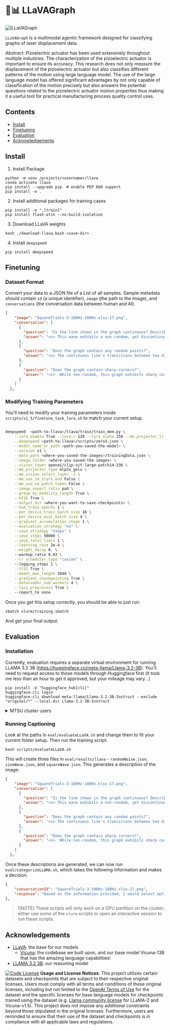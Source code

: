 # 🌋📊 LLaVAGraph

![lLLaVAGraph](https://github.com/user-attachments/assets/5db7aca4-443a-40e9-b8e6-18edd7b83b13)

`LLaVAGraph` is a multimodal agentic framework designed for classifying graphs of laser displacement data.

_Abstract:_ Pizoelectric actuator has been used extensively throughout multiple industries. The characterization of the pizoelectric actuator is important to ensure its accuracy.  This research does not only measure the displacement of the pizoelectric actuator but also  classifies different patterns of the motion using large language model. The use of the large language model has offered significant advantages by not only capable of  classification of the motion precisely but also answers the potential questions related to the pizoelectric actuator motion properties thus making it a useful tool for practical manufacturing process quality control uses.   

## Contents
- [Install](#install)
- [Finetuning](#finetuning)
- [Evaluation](#evaluation)
- [Acknowledgements](#acknowledgements)


## Install

1. Install Package
```Shell
python -m venv /projects/<username>/llava
conda activate llava
pip install --upgrade pip  # enable PEP 660 support
pip install -e .
```

2. Install additional packages for training cases
```
pip install -e ".[train]"
pip install flash-attn --no-build-isolation
```

3. Download LLaVA weights
```Shell
bash ./download-llava.bash <save-dir>
```

4. Install `deepspeed`
```Shell
pip install deepspeed
```

## Finetuning

### Dataset Format

Convert your data to a JSON file of a List of all samples. Sample metadata should contain `id` (a unique identifier), `image` (the path to the image), and `conversations` (the conversation data between human and AI).

```json
{
    "image": "SquareTrials-3-100Hz-100Hz.xlsx-17.png",
    "conversation": [
      {
        "question": "Is the line shown in the graph continuous? Describe the line.",
        "answer": "<s> This wave exhibits a non-random, yet discontinuous, pattern with sudden shifts to symmetrical peak excursions.</s>"
      },
      {
        "question": "Does the graph contain any random points?",
        "answer": "<s> The continuous line's transitions between two distinct levels are regular and predictable, demonstrating a deterministic process.</s>"
      },
      {
        "question": "Does the graph contain sharp corners?",
        "answer": "<s>  While non-random, this graph exhibits sharp corners and abrupt decreases in value.</s>"
      }
    ]
  },
```

### Modifying Training Parameters

You'll need to modify your training parameters inside `scripts/v1_5/finetune_task_lora.sh` to match your current setup.

```bash

deepspeed  <path-to-llava>/llava/train/train_mem.py \
    --lora_enable True --lora_r 128 --lora_alpha 256 --mm_projector_lr 2e-5 \
    --deepspeed <path-to-llava>/scripts/zero3.json \
    --model_name_or_path <path-you-saved-the-model> \
    --version v1 \
    --data_path <where-you-saved-the-images>/trainingData.json \
    --image_folder <where-you-saved-the-images> \
    --vision_tower openai/clip-vit-large-patch14-336 \
    --mm_projector_type mlp2x_gelu \
    --mm_vision_select_layer -2 \
    --mm_use_im_start_end False \
    --mm_use_im_patch_token False \
    --image_aspect_ratio pad \
    --group_by_modality_length True \
    --bf16 True \
    --output_dir <where-you-want-to-save-checkpoints> \
    --num_train_epochs 1 \
    --per_device_train_batch_size 16 \
    --per_device_eval_batch_size 4 \
    --gradient_accumulation_steps 1 \
    --evaluation_strategy "no" \
    --save_strategy "steps" \
    --save_steps 50000 \
    --save_total_limit 1 \
    --learning_rate 2e-4 \
    --weight_decay 0. \ 
    --warmup_ratio 0.03 \
    --lr_scheduler_type "cosine" \ 
    --logging_steps 1 \
    --tf32 True \
    --model_max_length 2048 \
    --gradient_checkpointing True \
    --dataloader_num_workers 4 \
    --lazy_preprocess True \ 
    --report_to none 
```

Once you get this setup correctly, you should be able to just run:

```
sbatch slurm/training.sbatch
```

And get your final output.

## Evaluation

### Installation

Currently, evaluation requires a separate virtual environment for running LLAMA 3.2 3B (<https://huggingface.co/meta-llama/Llama-3.2-3B>). You'll need to request access to those models through Huggingface first (it took me less than an hour to get it approved, but your mileage may vary...)

```
pip install -U "huggingface_hub[cli]"
huggingface-cli login
huggingface-cli download meta-llama/Llama-3.2-3B-Instruct --exclude "original/*" --local-dir Llama-3.2-3B-Instruct
```

<details>
<summary>MTSU cluster users</summary>
  
```
mv Llama-3.2-3B-Instruct /projects/<username>/Llama-3.2-3B-Instruct
```
  
(For whatever reason, this doesn't work well if you set `local-dir` to include the `/projects/` directory, so you'll need the extra step)
  
</details>

### Running Captioning

Look at the paths in `eval/evaluateLLaVA.sh` and change them to fit your current folder setup. Then run the training script:

```
bash scripts/evaluateLLaVA.sh
```

This will create three files in `eval/results/llava` - `randomNoise.json`, `sineWave.json`, and `squareWave.json`. This generates a description of the image:

```json
{
    "image": "SquareTrials-3-100Hz-100Hz.xlsx-17.png",
    "conversation": [
      {
        "question": "Is the line shown in the graph continuous? Describe the line.",
        "answer": "<s> This wave exhibits a non-random, yet discontinuous, pattern with sudden shifts to symmetrical peak excursions.</s>"
      },
      {
        "question": "Does the graph contain any random points?",
        "answer": "<s> The continuous line's transitions between two distinct levels are regular and predictable, demonstrating a deterministic process.</s>"
      },
      {
        "question": "Does the graph contain sharp corners?",
        "answer": "<s>  While non-random, this graph exhibits sharp corners and abrupt decreases in value.</s>"
      }
    ]
  },
```

Once these descriptions are generated, we can now run `eval/categorizeLLAMA.sh`, which takes the following information and makes a decision.

```json
{
    "conversationId": "SquareTrials-3-100Hz-100Hz.xlsx-17.png",
    "response": "Based on the information provided, I would select option C) Square wave.\n\nThe reasoning behind this decision is as follows:\n\n1. The line exhibits sharp corners and abrupt decreases in value, which aligns with the characteristics of a square wave.\n2. The line is non-random, yet discontinuous, which is also consistent with the properties of a square wave.\n3. The line's transitions between two distinct levels are regular and predictable, indicating a deterministic process, which is another characteristic of square waves.\n4. The line does not exhibit gradual transitions or easily discernible structure, which distinguishes it from a sine wave.\n\nThese characteristics collectively support the conclusion that the graph represents a square wave."
},
```

> ![NOTE]
> These scripts will only work on a GPU partition on the cluster; either use some of the `slurm` scripts or open an interactive session to run these scripts.
> 

## Acknowledgements

- [LLaVA](https://github.com/haotian-liu/LLaVA): the base for our models
  - [Vicuna](https://github.com/lm-sys/FastChat): the codebase we built upon, and our base model Vicuna-13B that has the amazing language capabilities!
- [LLAMA 3.2 3B](https://huggingface.co/meta-llama/Llama-3.2-3B): our reasoning model

[![Code License](https://img.shields.io/badge/Code%20License-Apache_2.0-green.svg)](https://github.com/tatsu-lab/stanford_alpaca/blob/main/LICENSE)
**Usage and License Notices**: This project utilizes certain datasets and checkpoints that are subject to their respective original licenses. Users must comply with all terms and conditions of these original licenses, including but not limited to the [OpenAI Terms of Use](https://openai.com/policies/terms-of-use) for the dataset and the specific licenses for base language models for checkpoints trained using the dataset (e.g. [Llama community license](https://ai.meta.com/llama/license/) for LLaMA-2 and Vicuna-v1.5). This project does not impose any additional constraints beyond those stipulated in the original licenses. Furthermore, users are reminded to ensure that their use of the dataset and checkpoints is in compliance with all applicable laws and regulations.

